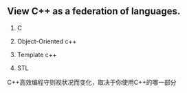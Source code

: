 ## View C++ as a federation of languages.

1. C

2. Object-Oriented c++

3. Template c++

4. STL

C++高效编程守则视状况而变化，取决于你使用C++的哪一部分

